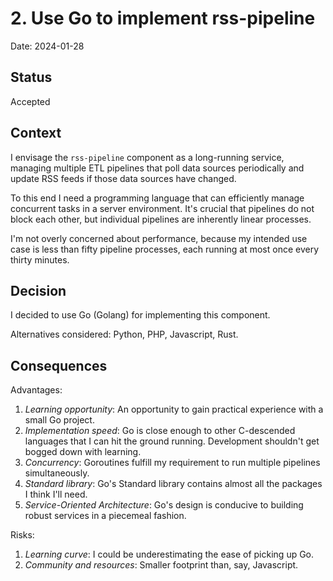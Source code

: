 # 2. Use Go to implement rss-pipeline

Date: 2024-01-28

## Status

Accepted

## Context

I envisage the `rss-pipeline` component as a long-running service, managing
multiple ETL pipelines that poll data sources periodically and update RSS feeds
if those data sources have changed.

To this end I need a programming language that can efficiently manage
concurrent tasks in a server environment. It's crucial that pipelines do not
block each other, but individual pipelines are inherently linear processes.

I'm not overly concerned about performance, because my intended use case is
less than fifty pipeline processes, each running at most once every thirty
minutes.

## Decision

I decided to use Go (Golang) for implementing this component.

Alternatives considered: Python, PHP, Javascript, Rust.

## Consequences

Advantages:

1. *Learning opportunity*: An opportunity to gain practical experience with
   a small Go project.
2. *Implementation speed*: Go is close enough to other C-descended languages
   that I can hit the ground running. Development shouldn't get bogged
   down with learning.
3. *Concurrency*: Goroutines fulfill my requirement to run multiple
   pipelines simultaneously.
4. *Standard library*: Go's Standard library contains almost all the packages
   I think I'll need.
5. *Service-Oriented Architecture*: Go's design is conducive to building robust
   services in a piecemeal fashion.

Risks:

1. *Learning curve*: I could be underestimating the ease of picking up Go.
2. *Community and resources*: Smaller footprint than, say, Javascript.